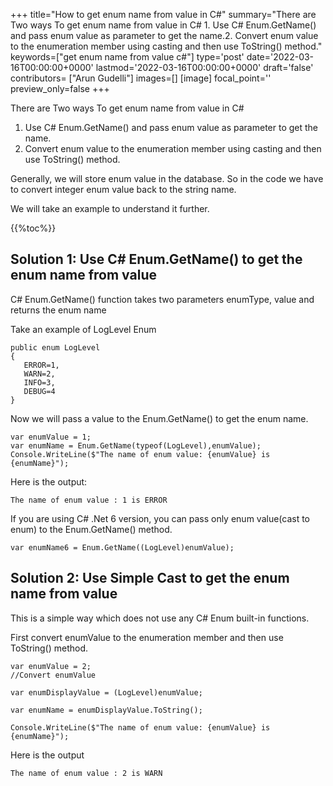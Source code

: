 +++
title="How to get enum name from value in C#"
summary="There are Two ways To get enum name from value in C# 1. Use C# Enum.GetName() and pass enum value as parameter to get the name.2. Convert enum value to the enumeration member using casting and then use ToString() method."
keywords=["get enum name from value c#"]
type='post'
date='2022-03-16T00:00:00+0000'
lastmod='2022-03-16T00:00:00+0000'
draft='false'
contributors= ["Arun Gudelli"]
images=[]
[image]
focal_point=''
preview_only=false
+++

There are Two ways To get enum name from value in C#

1. Use C# Enum.GetName() and pass enum value as parameter to get the name.
2. Convert enum value to the enumeration member using casting and then use ToString() method.

Generally, we will store enum value in the database. So in the code we have to convert integer enum value back to the string name. 

We will take an example to understand it further. 


{{%toc%}}

## Solution 1: Use C# Enum.GetName() to get the enum name from value

C# Enum.GetName() function takes two parameters enumType, value and returns the enum name

Take an example of LogLevel Enum

```
public enum LogLevel
{
   ERROR=1, 
   WARN=2, 
   INFO=3, 
   DEBUG=4
}
```

Now we will pass a value to the Enum.GetName() to get the enum name. 


```
var enumValue = 1;
var enumName = Enum.GetName(typeof(LogLevel),enumValue);
Console.WriteLine($"The name of enum value: {enumValue} is {enumName}");
```
Here is the output:

```
The name of enum value : 1 is ERROR
```

If you are using C# .Net 6 version, you can pass only enum value(cast to enum) to the Enum.GetName() method.

```
var enumName6 = Enum.GetName((LogLevel)enumValue);

```

## Solution 2: Use Simple Cast to get the enum name from value

This is a simple way which does not use any C# Enum built-in functions.

First convert enumValue to the enumeration member and then use ToString() method.

```
var enumValue = 2;
//Convert enumValue

var enumDisplayValue = (LogLevel)enumValue;

var enumName = enumDisplayValue.ToString();

Console.WriteLine($"The name of enum value: {enumValue} is {enumName}");

```

Here is the output

```
The name of enum value : 2 is WARN
```